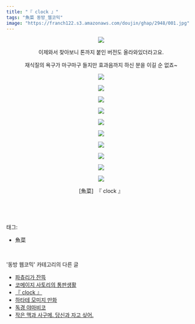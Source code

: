 ```yaml
---
title: "『 clock 』"
tags: "魚菜 동방_웹코믹"
image: "https://franch122.s3.amazonaws.com/doujin/ghap/2948/001.jpg"
---
```

<div class="article">
<p style="text-align: center; clear: none; float: none;"><img src="{{ site.imgserver4 }}/ghap/2948/001.jpg"/></p>
<p style="text-align: center; clear: none; float: none;">이제와서 찾아보니 톤까지 붙인 버전도 올라와있더라고요.</p>
<p style="text-align: center; clear: none; float: none;">재식질의 욕구가 마구마구 들지만 효과음까지 하신 분을 이길 순 없죠~</p>
<p style="text-align: center; clear: none; float: none;"><img src="{{ site.imgserver4 }}/ghap/2948/002.jpg"/></p>
<p style="text-align: center; clear: none; float: none;"><img src="{{ site.imgserver4 }}/ghap/2948/003.jpg"/></p>
<p style="text-align: center; clear: none; float: none;"><img src="{{ site.imgserver4 }}/ghap/2948/004.jpg"/></p>
<p style="text-align: center; clear: none; float: none;"><img src="{{ site.imgserver4 }}/ghap/2948/005.jpg"/></p>
<p style="text-align: center; clear: none; float: none;"><img src="{{ site.imgserver4 }}/ghap/2948/006.jpg"/></p>
<p style="text-align: center; clear: none; float: none;"><img src="{{ site.imgserver4 }}/ghap/2948/007.jpg"/></p>
<p style="text-align: center; clear: none; float: none;"><img src="{{ site.imgserver4 }}/ghap/2948/008.jpg"/></p>
<p style="text-align: center; clear: none; float: none;"><img src="{{ site.imgserver4 }}/ghap/2948/009.jpg"/></p>
<p style="text-align: center; clear: none; float: none;"><img src="{{ site.imgserver4 }}/ghap/2948/010.jpg"/></p>
<p style="text-align: center; clear: none; float: none;"><img src="{{ site.imgserver4 }}/ghap/2948/011.jpg"/></p>
<p style="text-align: center; clear: none; float: none;">[魚菜]  『 clock 』</p>
<p><br/></p>
</div><br/>
<div class="tagTrail">
<p>태그: </p>
<ul>
<li>魚菜</li>
</ul>
</div><br/>
<div class="another">
<p>'동방 웹코믹' 카테고리의 다른 글</p>
<ul>
<li><a href="/ghap_2950">파츄리가 잔뜩</a></li>
<li><a href="/ghap_2949">코메이지 사토리의 통판생활</a></li>
<li><a href="/ghap_2948">『 clock 』</a></li>
<li><a href="/ghap_2946">하타테 모미지 만화</a></li>
<li><a href="/ghap_2943">독경 야마비코</a></li>
<li><a href="/ghap_2942">작은 맥과 사구메. 당신과 자고 싶어.</a></li>
</ul>
</div><br/>
<div class="cb_module cb_fluid">
<div class="cb_wrt cb_profile">
</div><!-- commentList close -->
</div><br/>

